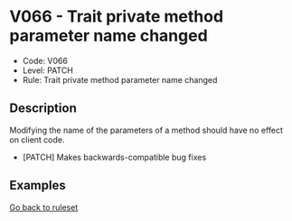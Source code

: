 # V066 - Trait private method parameter name changed

* Code: V066
* Level: PATCH
* Rule: Trait private method parameter name changed

## Description

Modifying the name of the parameters of a method should have no effect on client code.

* [PATCH] Makes backwards-compatible bug fixes

## Examples

[Go back to ruleset](../README.md)